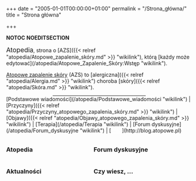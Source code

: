 +++
date = "2005-01-01T00:00:00+01:00"
permalink = "/Strona_główna/"
title = "Strona główna"

+++

__NOTOC__ __NOEDITSECTION__

<div class="header1" style="margin-bottom:10px;">
<span style="font-size: 1.25em;"> Atopedia</span>, strona o [AZS]({{< relref "atopedia/Atopowe_zapalenie_skóry.md" >}} "wikilink"), którą [każdy może edytować](/atopedia/Atopowe_Zapalenie_Skóry:Wstęp "wikilink").

[Atopowe zapalenie skóry](/atopedia/Atopowe_zapalenie_skóry "wikilink") (AZS) to [alergiczna]({{< relref "atopedia/Alergia.md" >}} "wikilink") choroba [skóry]({{< relref "atopedia/Skóra.md" >}} "wikilink").

<hr style="width:50%; color:#70a0f5; margin:auto;" />
[Podstawowe wiadomości](/atopedia/Podstawowe_wiadomości "wikilink") | [Przyczyny]({{< relref "atopedia/Przyczyny_atopowego_zapalenia_skóry.md" >}} "wikilink") | [Objawy]({{< relref "atopedia/Objawy_atopowego_zapalenia_skóry.md" >}} "wikilink") | [Terapia](/atopedia/Terapia "wikilink") | [Forum dyskusyjne](/atopedia/Forum_dyskusyjne "wikilink") | [<span style="color:white; text-decoration: underline; ">Blog</span>](http://blog.atopowe.pl)

</div>
<div class="header2" style="float:left; width:47%;">
<div>
</div>
<h3>
Atopedia

</h3>
<div style="margin: 3px;">

</div>
</div>
<div class="header2" style="float:left; width:47%;">
<div>
</div>
<h3>
Forum dyskusyjne

</h3>
<div style="margin: 3px;">
</div>
</div>
<div style="clear:both">
</div>
<div class="header2" style="float:left; width: 47%;">
<div>
</div>
<h3>
Aktualności

</h3>
<div style="margin: 3px;">
</div>
</div>
<div class="header2" style="float:left; width: 47%;">
<div>
</div>
<h3>
Czy wiesz, ...

</h3>
<div style="margin: 3px;">
</div>
</div>
